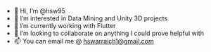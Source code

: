 - 👋 Hi, I’m @hsw95
- 👀 I’m interested in Data Mining and Unity 3D projects
- 🌱 I’m currently working with Flutter
- 💞️ I’m looking to collaborate on anything I could prove helpful with
- 📫 You can email me @ hswarraich1@gmail.com

<!---
hsw95/hsw95 is a ✨ special ✨ repository because its `README.md` (this file) appears on your GitHub profile.
You can click the Preview link to take a look at your changes.
--->
